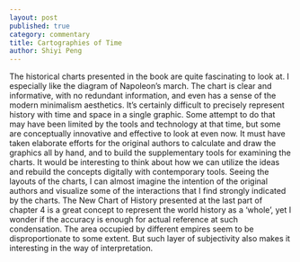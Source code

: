 ```yaml
---
layout: post
published: true
category: commentary
title: Cartographies of Time
author: Shiyi Peng
---
```



The historical charts presented in the book are quite fascinating to look at. I especially like the diagram of Napoleon’s march. The chart is clear and informative, with no redundant information, and even has a sense of the modern minimalism aesthetics. It’s certainly difficult to precisely represent history with time and space in a single graphic. Some attempt to do that may have been limited by the tools and technology at that time, but some are conceptually innovative and effective to look at even now. It must have taken elaborate efforts for the original authors to calculate and draw the graphics all by hand, and to build the supplementary tools for examining the charts. It would be interesting to think about how we can utilize the ideas and rebuild the concepts digitally with contemporary tools. Seeing the layouts of the charts, I can almost imagine the intention of the original authors and visualize some of the interactions that I find strongly indicated by the charts. The New Chart of History presented at the last part of chapter 4 is a great concept to represent the world history as a ‘whole’, yet I wonder if the accuracy is enough for actual reference at such condensation. The area occupied by different empires seem to be disproportionate to some extent. But such layer of subjectivity also makes it interesting in the way of interpretation.
